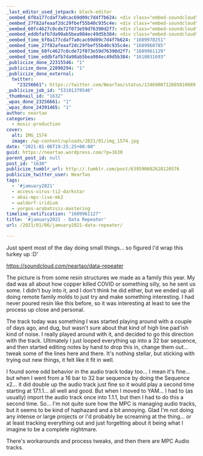 ```yaml
---
_last_editor_used_jetpack: block-editor
_oembed_6f0a177cdaf7a0cac69d09c7d4f7b624: <div class="embed-soundcloud"><iframe title="Data Repeater by NearTao" width="500" height="400" scrolling="no" frameborder="no" src="https://w.soundcloud.com/player/?visual=true&url=https%3A%2F%2Fapi.soundcloud.com%2Ftracks%2F960537505&show_artwork=true&maxwidth=500&maxheight=750&dnt=1"></iframe></div>
_oembed_27f82afeaaf2dc29fbef55b40c935c4e: <div class="embed-soundcloud"><iframe title="Data Repeater by NearTao" width="750" height="400" scrolling="no" frameborder="no" src="https://w.soundcloud.com/player/?visual=true&url=https%3A%2F%2Fapi.soundcloud.com%2Ftracks%2F960537505&show_artwork=true&maxwidth=750&maxheight=1000&dnt=1"></iframe></div>
_oembed_60fc4627c0cde72f073e59d76390d2f7: <div class="embed-soundcloud"><iframe title="Data Repeater by NearTao" width="584" height="400" scrolling="no" frameborder="no" src="https://w.soundcloud.com/player/?visual=true&url=https%3A%2F%2Fapi.soundcloud.com%2Ftracks%2F960537505&show_artwork=true&maxwidth=584&maxheight=876&dnt=1"></iframe></div>
_oembed_eddbfafb7da90ab5bea984ec49d5b384: <div class="embed-soundcloud"><iframe title="Hamburled by NearTao" width="500" height="400" scrolling="no" frameborder="no" src="https://w.soundcloud.com/player/?visual=true&url=https%3A%2F%2Fapi.soundcloud.com%2Ftracks%2F960965797&show_artwork=true&maxwidth=500&maxheight=750&dnt=1"></iframe></div>
_oembed_time_6f0a177cdaf7a0cac69d09c7d4f7b624: "1609978251"
_oembed_time_27f82afeaaf2dc29fbef55b40c935c4e: "1609960785"
_oembed_time_60fc4627c0cde72f073e59d76390d2f7: "1609961129"
_oembed_time_eddbfafb7da90ab5bea984ec49d5b384: "1610031693"
_publicize_done_22315546: "1"
_publicize_done_22890294: "1"
_publicize_done_external:
  twitter:
    "23256661": https://twitter.com/NearTao/status/1346900712605810689
_publicize_job_id: "53101379546"
_thumbnail_id: "1632"
_wpas_done_23256661: "1"
_wpas_done_24391465: "1"
author: neartao
categories:
  - music-production
cover:
  alt: IMG_1574
  image: /wp-content/uploads/2021/01/img_1574.jpg
date: "2021-01-06T19:25:25+00:00"
guid: https://neartao.wordpress.com/?p=1630
parent_post_id: null
post_id: "1630"
publicize_tumblr_url: http://.tumblr.com/post/639590602628120576
publicize_twitter_user: NearTao
tags:
  - '#jamuary2021'
  - access-virus-ti2-darkstar
  - akai-mpc-live-mk2
  - waldorf-iridium
  - yorgos-arabatzsis-mastering
timeline_notification: "1609961127"
title: '#jamuary2021 - Data Repeater'
url: /2021/01/06/jamuary2021-data-repeater/

---
```

Just spent most of the day doing small things... so figured I'd wrap this turkey up :D'

https://soundcloud.com/neartao/data-repeater

The picture is from some resin structures we made as a family this year. My dad was all about how copper killed COVID or something silly, so he sent us some. I didn't buy into it, and I don't think he did either, but we ended up all doing remote family molds to just try and make something interesting. I had never poured resin like this before, so it was interesting at least to see the process up close and personal.

The track today was something I was started playing around with a couple of days ago, and dug, but wasn't sure about that kind of high line pad'ish kind of noise. I really played around with it, and decided to go this direction with the track. Ultimately I just looped everything up into a 32 bar sequence, and then started editing notes by hand to drop this in, change them out... tweak some of the lines here and there. It's nothing stellar, but sticking with trying out new things, it felt like it fit in well.

I found some odd behavior in the audio track today too... I mean it's fine... but when I went from a 16 bar to 32 bar sequence by doing the Sequence x2... it did double up the audio track just fine so it would play a second time starting at 17.1.1... all well and good. But when I moved to YAM... I had to (as usually) import the audio track once into 1.1.1, but then I had to do this a second time. So... I'm not quite sure how the MPC is managing audio tracks, but it seems to be kind of haphazard and a bit annoying. Glad I'm not doing any intense or large projects or I'd probably be screaming at the thing... or at least tracking everything out and just forgetting about it being what I imagine to be a complete nightmare.

There's workarounds and process tweaks, and then there are MPC Audio tracks.
